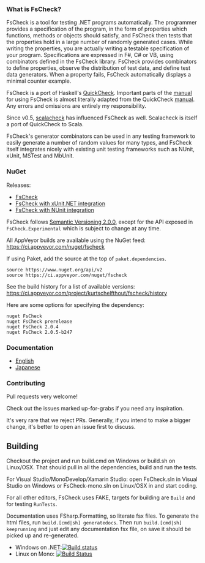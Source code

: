 
### What is FsCheck? ###

FsCheck is a tool for testing .NET programs automatically. The programmer provides a specification of the program, in the form of properties which functions, methods or objects should satisfy, and FsCheck then tests that the properties hold in a large number of randomly generated cases. While writing the properties, you are actually writing a testable specification of your program. Specifications are expressed in F#, C# or VB, using combinators defined in the FsCheck library. FsCheck provides combinators to define properties, observe the distribution of test data, and define test data generators. When a property fails, FsCheck automatically displays a minimal counter example.

FsCheck is a port of Haskell's [QuickCheck](http://www.cse.chalmers.se/~rjmh/QuickCheck/). Important parts of the [manual](https://fscheck.github.io/FsCheck/) for using FsCheck is almost literally adapted from the QuickCheck [manual](http://www.cse.chalmers.se/~rjmh/QuickCheck/manual.html). Any errors and omissions are entirely my responsibility.

Since v0.5, [scalacheck](https://github.com/rickynils/scalacheck) has influenced FsCheck as well. Scalacheck is itself a port of QuickCheck to Scala.

FsCheck's generator combinators can be used in any testing framework to easily generate a number of random values for many types, and FsCheck itself integrates nicely with existing unit testing frameworks such as NUnit, xUnit, MSTest and MbUnit.

### NuGet ###

Releases:

* [FsCheck](http://nuget.org/List/Packages/FsCheck)
* [FsCheck with xUnit.NET integration](http://nuget.org/List/Packages/FsCheck.Xunit)
* [FsCheck with NUnit integration](http://www.nuget.org/packages/FsCheck.Nunit/)
 
FsCheck follows [Semantic Versioning 2.0.0](http://semver.org/spec/v2.0.0.html), except for the API exposed in `FsCheck.Experimental` which is subject to change at any time.

All AppVeyor builds are available using the NuGet feed: https://ci.appveyor.com/nuget/fscheck

If using Paket, add the source at the top of `paket.dependencies`.

```
source https://www.nuget.org/api/v2
source https://ci.appveyor.com/nuget/fscheck
```

See the build history for a list of available versions: https://ci.appveyor.com/project/kurtschelfthout/fscheck/history

Here are some options for specifying the dependency:

```
nuget FsCheck
nuget FsCheck prerelease
nuget FsCheck 2.0.4
nuget FsCheck 2.0.5-b247
```

### Documentation ###

* [English](https://fscheck.github.io/FsCheck/)
* [Japanese](https://fscheck.github.io/FsCheck/ja)

### Contributing ###

Pull requests very welcome! 

Check out the issues marked up-for-grabs if you need any inspiration.

It's very rare that we reject PRs. Generally, if you intend to make a bigger change, it's better to open an issue first to discuss.

## Building ###

Checkout the project and run build.cmd on Windows or build.sh on Linux/OSX. That should pull in all the dependencies, build and run the tests.

For Visual Studio/MonoDevelop/Xamarin Studio: open FsCheck.sln in Visual Studio on Windows or FsCheck-mono.sln on Linux/OSX in and start coding. 

For all other editors, FsCheck uses FAKE, targets for building are `Build` and for testing `RunTests`.

Documentation uses FSharp.Formatting, so literate fsx files. To generate the html files, run `build.[cmd|sh] generatedocs`. 
Then run `build.[cmd|sh] keeprunning` and just edit any documentation fsx file, on save it should be picked up and re-generated.

- Windows on .NET:[![Build status](https://ci.appveyor.com/api/projects/status/7ytaslpgxxtw7036/branch/master)](https://ci.appveyor.com/project/kurtschelfthout/fscheck)
- Linux on Mono: [![Build Status](https://travis-ci.org/fscheck/FsCheck.svg?branch=master)](https://travis-ci.org/fscheck/FsCheck)



